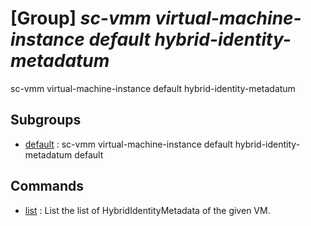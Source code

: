 # [Group] _sc-vmm virtual-machine-instance default hybrid-identity-metadatum_

sc-vmm virtual-machine-instance default hybrid-identity-metadatum

## Subgroups

- [default](/Commands/sc-vmm/virtual-machine-instance/default/hybrid-identity-metadatum/default/readme.md)
: sc-vmm virtual-machine-instance default hybrid-identity-metadatum default

## Commands

- [list](/Commands/sc-vmm/virtual-machine-instance/default/hybrid-identity-metadatum/_list.md)
: List the list of HybridIdentityMetadata of the given VM.

